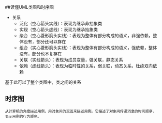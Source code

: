 ##读懂UML类图和时序图
* 关系
	* 泛化（空心箭头实线）：表现为继承非抽象类
	* 实现（空心箭头虚线）：表现为继承抽象类
	* 聚合（空心菱形箭头实线）：表现为整体有部分构成的语义，非强依赖，整体没有，部分还可以存在
	* 组合（实心菱形箭头实线）：表现为整体有部分构成的语义，强依赖，整体没有，部分也不复存在
	* 关联（实线箭头）：表现为成员变量，强关联，静态关系
	* 依赖（虚线箭头）：表现为临时性的关系，弱关联，动态关系，杜绝双向依赖  

基于此可以了整个类图中，类之间的关系


## 时序图

	从计算机的角度描述用例，用对象间的交互来描述用例。它描述了对象间传递消息的时间顺序，表示用例的行为顺序。
